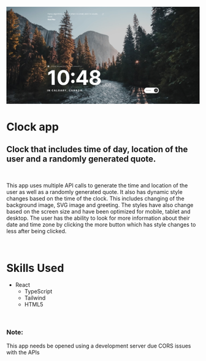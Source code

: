 ![](public/Screenshot%202022-07-03%20at%2011-07-09%20Clock%20App.png)

# Clock app

## Clock that includes time of day, location of the user and a randomly generated quote.

&ensp;

This app uses multiple API calls to generate the time and location of the user as well as a randomly generated quote. It also has dynamic style changes based on the time of the clock. This includes changing of the background image, SVG image and greeting. The styles have also change based on the screen size and have been optimized for mobile, tablet and desktop.
The user has the ability to look for more information about their date and time zone by clicking the more button which has style changes to less after being clicked.

&ensp;

# Skills Used

- React
  - TypeScript
  - Tailwind
  - HTML5

&ensp;

### Note:

This app needs be opened using a development server due CORS issues with the APIs
